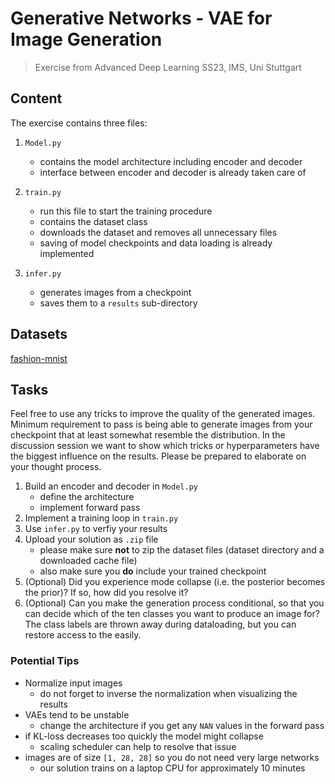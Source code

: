 # Generative Networks - VAE for Image Generation
> Exercise from Advanced Deep Learning SS23, IMS, Uni Stuttgart
## Content

The exercise contains three files:

1. ```Model.py```
    - contains the model architecture including encoder and decoder
    - interface between encoder and decoder is already taken care of

2. ```train.py```
    - run this file to start the training procedure
    - contains the dataset class
    - downloads the dataset and removes all unnecessary files
    - saving of model checkpoints and data loading is already implemented

3. ```infer.py```
    - generates images from a checkpoint
    - saves them to a ```results``` sub-directory

      
## Datasets

[fashion-mnist](https://github.com/zalandoresearch/fashion-mnist)


## Tasks

Feel free to use any tricks to improve the quality of the generated images.
Minimum requirement to pass is being able to generate images from your checkpoint that at least somewhat resemble the distribution.
In the discussion session we want to show which tricks or hyperparameters have the biggest influence on the results. Please be prepared to elaborate on your thought process.

1. Build an encoder and decoder in ```Model.py```
    - define the architecture
    - implement forward pass
2. Implement a training loop in ```train.py```
3. Use ```infer.py``` to verfiy your results
4. Upload your solution as ```.zip``` file
    - please make sure **not** to zip the dataset files (dataset directory and a downloaded cache file)
    - also make sure you **do** include your trained checkpoint
5. (Optional) Did you experience mode collapse (i.e. the posterior becomes the prior)? If so, how did you resolve it?
6. (Optional) Can you make the generation process conditional, so that you can decide which of the ten classes you want to produce an image for? The class labels are thrown away during dataloading, but you can restore access to the easily.

### Potential Tips

- Normalize input images
    - do not forget to inverse the normalization when visualizing the results
- VAEs tend to be unstable
    - change the architecture if you get any ```NAN``` values in the forward pass
- if KL-loss decreases too quickly the model might collapse
    - scaling scheduler can help to resolve that issue
- images are of size ```[1, 28, 28]``` so you do not need very large networks
    - our solution trains on a laptop CPU for approximately 10 minutes
